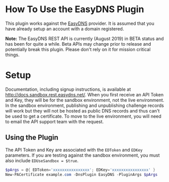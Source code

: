 # How To Use the EasyDNS Plugin

This plugin works against the [EasyDNS](https://www.easydns.com) provider. It is assumed that you have already setup an account with a domain registered.

**Note:** The EasyDNS REST API is currently (August 2019) in BETA status and has been for quite a while. Beta APIs may change prior to release and potentially break this plugin. Please don't rely on it for mission critical things.

# Setup

Documentation, including signup instructions, is available at http://docs.sandbox.rest.easydns.net/. When you first receive an API Token and Key, they will be for the sandbox environment, not the live environment. In the sandbox environment, publishing and unpublishing challenge records will work but they will not be hosted as public DNS records and thus can't be used to get a certificate. To move to the live environment, you will need to email the API support team with the request.

## Using the Plugin

The API Token and Key are associated with the `EDToken` and `EDKey` parameters. If you are testing against the sandbox environment, you must also include `EDUseSandbox = $true`.

```powershell
$pArgs = @{ EDToken='xxxxxxxxxxxxxxxx'; EDKey='xxxxxxxxxxxxxxxx' }
New-PACertificate example.com -DnsPlugin EasyDNS -PluginArgs $pArgs
```
